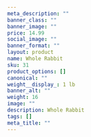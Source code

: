 ```yaml
---
meta_description: ""
banner_class: ""
banner_image: ""
price: 14.99
social_image: ""
banner_format: ""
layout: product
name: Whole Rabbit
sku: 31
product_options: []
canonical: ""
weight__display_: 1 lb
banner_alt: ""
weight: 16
image: ""
description: Whole Rabbit
tags: []
meta_title: ""
---
```

